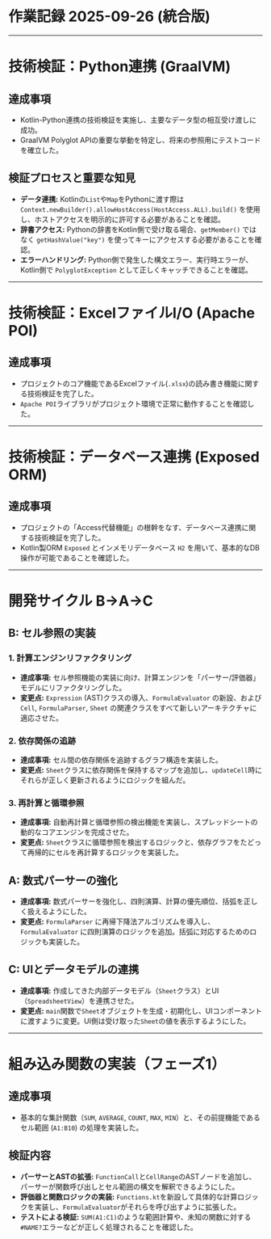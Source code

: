 # 作業記録 2025-09-26 (統合版)

---

# 技術検証：Python連携 (GraalVM)

## 達成事項

- Kotlin-Python連携の技術検証を実施し、主要なデータ型の相互受け渡しに成功。
- GraalVM Polyglot APIの重要な挙動を特定し、将来の参照用にテストコードを確立した。

## 検証プロセスと重要な知見

- **データ連携:** Kotlinの`List`や`Map`をPythonに渡す際は `Context.newBuilder().allowHostAccess(HostAccess.ALL).build()` を使用し、ホストアクセスを明示的に許可する必要があることを確認。
- **辞書アクセス:** Pythonの辞書をKotlin側で受け取る場合、`getMember()` ではなく `getHashValue("key")` を使ってキーにアクセスする必要があることを確認。
- **エラーハンドリング:** Python側で発生した構文エラー、実行時エラーが、Kotlin側で `PolyglotException` として正しくキャッチできることを確認。

---

# 技術検証：ExcelファイルI/O (Apache POI)

## 達成事項

- プロジェクトのコア機能であるExcelファイル(`.xlsx`)の読み書き機能に関する技術検証を完了した。
- `Apache POI`ライブラリがプロジェクト環境で正常に動作することを確認した。

---

# 技術検証：データベース連携 (Exposed ORM)

## 達成事項

- プロジェクトの「Access代替機能」の根幹をなす、データベース連携に関する技術検証を完了した。
- Kotlin製ORM `Exposed` とインメモリデータベース `H2` を用いて、基本的なDB操作が可能であることを確認した。

---

# 開発サイクル B->A->C

## B: セル参照の実装

### 1. 計算エンジンリファクタリング
- **達成事項:** セル参照機能の実装に向け、計算エンジンを「パーサー/評価器」モデルにリファクタリングした。
- **変更点:** `Expression` (AST)クラスの導入、`FormulaEvaluator` の新設、および `Cell`, `FormulaParser`, `Sheet` の関連クラスをすべて新しいアーキテクチャに適応させた。

### 2. 依存関係の追跡
- **達成事項:** セル間の依存関係を追跡するグラフ構造を実装した。
- **変更点:** `Sheet`クラスに依存関係を保持するマップを追加し、`updateCell`時にそれらが正しく更新されるようにロジックを組んだ。

### 3. 再計算と循環参照
- **達成事項:** 自動再計算と循環参照の検出機能を実装し、スプレッドシートの動的なコアエンジンを完成させた。
- **変更点:** `Sheet`クラスに循環参照を検出するロジックと、依存グラフをたどって再帰的にセルを再計算するロジックを実装した。

## A: 数式パーサーの強化

- **達成事項:** 数式パーサーを強化し、四則演算、計算の優先順位、括弧を正しく扱えるようにした。
- **変更点:** `FormulaParser` に再帰下降法アルゴリズムを導入し、`FormulaEvaluator` に四則演算のロジックを追加。括弧に対応するためのロジックも実装した。

## C: UIとデータモデルの連携

- **達成事項:** 作成してきた内部データモデル（`Sheet`クラス）とUI（`SpreadsheetView`）を連携させた。
- **変更点:** `main`関数で`Sheet`オブジェクトを生成・初期化し、UIコンポーネントに渡すように変更。UI側は受け取った`Sheet`の値を表示するようにした。

---

# 組み込み関数の実装（フェーズ1）

## 達成事項

- 基本的な集計関数（`SUM`, `AVERAGE`, `COUNT`, `MAX`, `MIN`）と、その前提機能であるセル範囲 (`A1:B10`) の処理を実装した。

## 検証内容

- **パーサーとASTの拡張:** `FunctionCall`と`CellRange`のASTノードを追加し、パーサーが関数呼び出しとセル範囲の構文を解釈できるようにした。
- **評価器と関数ロジックの実装:** `Functions.kt`を新設して具体的な計算ロジックを実装し、`FormulaEvaluator`がそれらを呼び出すように拡張した。
- **テストによる検証:** `SUM(A1:C1)`のような範囲計算や、未知の関数に対する`#NAME?`エラーなどが正しく処理されることを確認した。